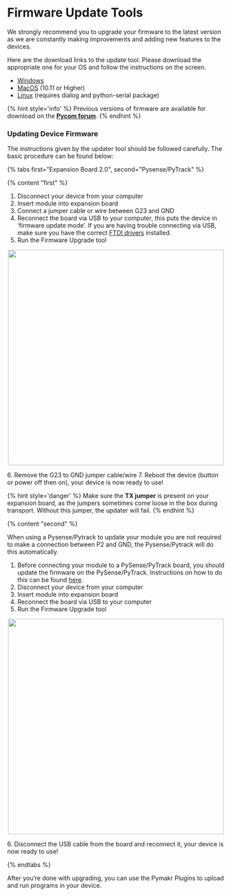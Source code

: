 # Firmware Update Tools

We strongly recommend you to upgrade your firmware to the latest version as we are constantly making improvements and adding new features to the devices.

Here are the download links to the update tool. Please download the appropriate one for your OS and follow the instructions on the screen.

- [Windows](https://software.pycom.io/findupgrade?product=pycom-firmware-updater&type=all&platform=win32&redirect=true)
- [MacOS](https://software.pycom.io/findupgrade?product=pycom-firmware-updater&type=all&platform=macos&redirect=true) (10.11 or Higher)
- [Linux](https://software.pycom.io/findupgrade?product=pycom-firmware-updater&type=all&platform=unix&redirect=true) (requires dialog and python-serial package)

{% hint style='info' %}
Previous versions of firmware are available for download on the
**[Pycom forum](https://forum.pycom.io/topic/517/downgrading-firmware-advanced-users)**.
{% endhint %}

### Updating Device Firmware

The instructions given by the updater tool should be followed carefully. The basic procedure can be found below:

{% tabs first="Expansion Board 2.0", second="Pysense/PyTrack" %}

{% content "first" %}

1. Disconnect your device from your computer
2. Insert module into expansion board
3. Connect a jumper cable or wire between G23 and GND
4. Reconnect the board via USB to your computer, this puts the device in ‘firmware update mode’.
   If you are having trouble connecting via USB, make sure you have the correct
   [FTDI drivers](http://www.ftdichip.com/Drivers/VCP.htm) installed.
5. Run the Firmware Upgrade tool
<p align="center"><img src ="../../../img/firmware-update.png" width="500"></p>
6. Remove the G23 to GND jumper cable/wire
7. Reboot the device (button or power off then on), your device is now ready to
   use!

{% hint style='danger' %}
Make sure the **TX jumper** is present on your expansion board, as the jumpers sometimes come loose in the box during transport. Without this jumper, the updater will fail.
{% endhint %}

{% content "second" %}

When using a Pysense/Pytrack to update your module you are not required to make
a connection between P2 and GND, the Pysense/Pytrack will do this automatically.

1. Before connecting your module to a PySense/PyTrack board, you should update
   the firmware on the PySense/PyTrack. Instructions on how to do this can be
   found [here](../../pytrackpysense/installation/firmware.md).
2. Disconnect your device from your computer
3. Insert module into expansion board
4. Reconnect the board via USB to your computer
5. Run the Firmware Upgrade tool
<p align="center"><img src ="../../../img/firmware-update.png" width="500"></p>
6. Disconnect the USB cable from the board and reconnect it, your device is now
   ready to use!

{% endtabs %}

After you’re done with upgrading, you can use the Pymakr Plugins to upload and run programs in your device.
